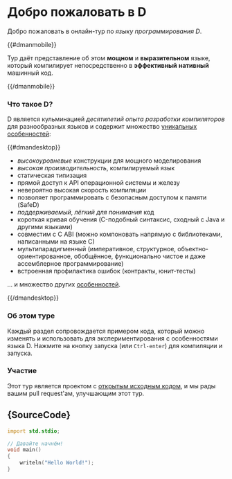 # Добро пожаловать в D

Добро пожаловать в онлайн-тур по *языку программирования D*.

{{#dmanmobile}}

Тур даёт представление об этом __мощном__ и __выразительном__ языке,
который компилирует непосредственно в __эффективный__ __нативный__ машинный код.

{{/dmanmobile}}

### Что такое D?

D является кульминацией _десятилетий опыта разработки компиляторов_
для разнообразных языков и содержит множество
[уникальных особенностей](http://dlang.org/overview.html):

{{#dmandesktop}}

- _высокоуровневые_ конструкции для мощного моделирования
- _высокая производительность_, компилируемый язык
- статическая типизация
- прямой доступ к API операционной системы и железу
- невероятно высокая скорость компиляции
- позволяет программировать с безопасным доступом к памяти (SafeD)
- _поддерживаемый_, _лёгкий для понимания_ код
- короткая кривая обучения (C-подобный синтаксис, сходный с Java и другими языками)
- совместим с C ABI (можно компоновать напрямую с библиотеками, написанными на языке C)
- мультипарадигменный (императивное, структурное, объектно-ориентированное, обобщённое, функционально чистое и даже ассемблерное программирование)
- встроенная профилактика ошибок (контракты, юнит-тесты)

... и множество других [особенностей](http://dlang.org/overview.html).

{{/dmandesktop}}

### Об этом туре

Каждый раздел сопровождается примером кода, который можно изменять и
использовать для экспериментирования с особенностями языка D. Нажмите на кнопку
запуска (или `Ctrl-enter`) для компиляции и запуска.

### Участие

Этот тур является проектом с [открытым исходным кодом](https://github.com/stonemaster/dlang-tour/tree/master/public/content/en),
и мы рады вашим pull request'ам, улучшающим этот тур.

## {SourceCode}

```d
import std.stdio;

// Давайте начнём!
void main()
{
    writeln("Hello World!");
}
```
